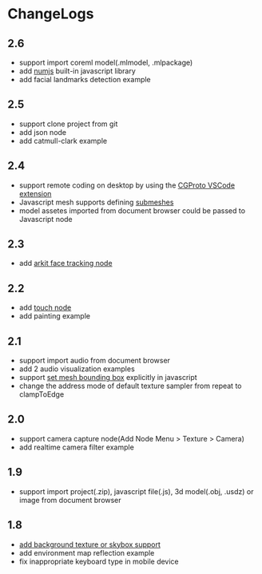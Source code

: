 # ChangeLogs

## 2.6

* support import coreml model(.mlmodel, .mlpackage)
* add [numjs](https://github.com/cgproto/numjs/tree/cgproto) built-in javascript library
* add facial landmarks detection example

## 2.5

* support clone project from git
* add json node
* add catmull-clark example

## 2.4

* support remote coding on desktop by using the [CGProto VSCode extension](vscode-extension)
* Javascript mesh supports defining [submeshes](data-conversions?id=submesh)
* model assetes imported from document browser could be passed to Javascript node

## 2.3

* add [arkit face tracking node](non-scriptable-nodes?id=FaceTrackingAR)

## 2.2

* add [touch node](touch-api)
* add painting example

## 2.1

* support import audio from document browser
* add 2 audio visualization examples
* support [set mesh bounding box](data-conversions?id=mesh) explicitly in javascript
* change the address mode of default texture sampler from repeat to clampToEdge

## 2.0

* support camera capture node(Add Node Menu > Texture > Camera)
* add realtime camera filter example

## 1.9

* support import project(.zip), javascript file(.js), 3d model(.obj, .usdz) or image from document browser

## 1.8

* [add background texture or skybox support](shader-nodes?id=the-clearcolor-input)
* add environment map reflection example
* fix inappropriate keyboard type in mobile device